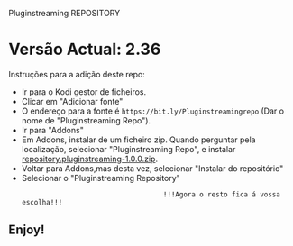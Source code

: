 Pluginstreaming REPOSITORY
# Versão Actual: 2.36
Instruções para a adição deste repo:


<p align="left">
  <ul>
    <li>Ir para o Kodi gestor de ficheiros.</li>
    <li>Clicar em "Adicionar fonte"</li>
    <li>O endereço para a fonte é <code>https://bit.ly/Pluginstreamingrepo</code> (Dar o nome de "Pluginstreaming Repo").</li>
    <li>Ir para "Addons"</li>
    <li>Em Addons, instalar de um ficheiro zip. Quando perguntar pela localização, selecionar "Pluginstreaming Repo", e instalar <a href="repository.pluginstreaming-1.0.0.zip">repository.pluginstreaming-1.0.0.zip</a>.</li>
    <li>Voltar para Addons,mas desta vez, selecionar "Instalar do repositório"</li>
    <li>Selecionar o "Pluginstreaming Repository"</li>
    
                                       !!!Agora o resto fica á vossa escolha!!!
  </ul>
</p>

## Enjoy!
